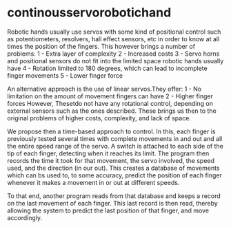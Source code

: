 # continousservorobotichand
Robotic hands usually use servos with some kind of positional control such as potentiometers, resolvers, hall effect sensors, etc in order to know at all times the position of the fingers. This however brings a number of problems:
1 - Extra layer of complexity
2 - Increased costs
3 - Servo horns and positional sensors do not fit into the limited space robotic hands usually have
4 - Rotation limited to 180 degrees, which can lead to incomplete finger movements
5 - Lower finger force

An alternative approach is the use of linear servos.They offer:
1 - No limitation on the amount of movement fingers can have
2 - Higher finger forces
However, Thesetdo not have any rotational control, depending on external sensors such as the ones described. These brings us then to the original problems of higher costs, complexity, and lack of space.

We propose then a time-based approach to control. In this, each finger is previously tested several times with complete movements in and out and all the entire speed range of the servo. A switch is attached to each side of the tip of each finger, detecting when it reaches its limit. The program then records the time it took for that movement, the servo involved, the speed used, and the direction (in our out). This creates a database of movements which can bs used to, to some accuracy, predict the position of each finger whenever it makes a movement in or out at different speeds. 

To that end, another program reads from that database and keeps a record on the last movement of each finger. This last record is then read, thereby allowing the system to predict the last position of that finger, and move accordingly.

